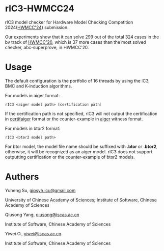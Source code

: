 # rIC3-HWMCC24
rIC3 model checker for Hardware Model Checking Competition 2024([HWMCC'24](https://hwmcc.github.io/2024)) submission.

Our experiments show that it can solve 299 out of the total 324 cases in the bv track of [HWMCC'20](https://fmv.jku.at/hwmcc20/hwmcc20slides.pdf), which is 37 more cases than the most solved checker, abc-superprove, in HWMCC'20.

# Usage
The default configuration is the portfolio of 16 threads by using the IC3, BMC and K-induction algorithms.

For models in aiger format:
```
rIC3 <aiger model path> [certification path]
```
If the certification path is not specified, rIC3 will not output the certification in [certifaiger](https://github.com/Froleyks/certifaiger) format or the counter-example in [aiger](https://github.com/arminbiere/aiger) witness format.

For models in btor2 format:
```
rIC3 <btor2 model path>
```
For btor model, the model file name should be suffixed with **.btor** or **.btor2**, otherwise, it will be recognized as an aiger model. rIC3 does not support outputting certification or the counter-example of btor2 models.

# Authers
Yuheng Su, gipsyh.icu@gmail.com

University of Chinese Academy of Sciences; Institute of Software, Chinese Academy of Sciences
 
Qiusong Yang, qiusong@iscas.ac.cn

Institute of Software, Chinese Academy of Sciences

Yiwei Ci, yiwei@iscas.ac.cn

Institute of Software, Chinese Academy of Sciences
